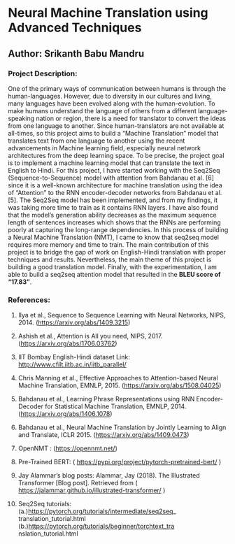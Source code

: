 # Neural Machine Translation using Advanced Techniques


## Author: Srikanth Babu Mandru

### Project Description:

One of the primary ways of communication between humans is through the human-languages. However, due to diversity in our cultures and living, many languages have been evolved along with the human-evolution. To make humans understand the language of others from a different language-speaking nation or region, there is a need for translator to convert the ideas from one language to another. Since human-translators are not available at all-times, so this project aims to build a “Machine Translation” model that translates text from one language to another using the recent advancements in Machine learning field, especially neural network architectures from the deep learning space. To be precise, the project goal is to implement a machine learning model that can translate the text in English to Hindi. For this project, I have started working with the Seq2Seq (Sequence-to-Sequence) model with attention from Bahdanau et al. [6] since it is a well-known architecture for machine translation using the idea of “Attention” to the RNN encoder-decoder networks from Bahdanau et al. [5]. The Seq2Seq model has been implemented, and from my findings, it was taking more time to train as it contains RNN layers. I have also found that the model’s generation ability decreases as the maximum sequence length of sentences increases which shows that the RNNs are performing poorly at capturing the long-range dependencies. In this process of building a Neural Machine
Translation (NMT), I came to know that seq2seq model requires more memory and time to train. The main contribution of this project is to bridge the gap of work on English-Hindi translation with proper techniques and results. Nevertheless, the main theme of this project is building a good translation model. Finally, with the experimentation, I am able to build a seq2seq attention model that resulted in the **BLEU score of “17.83”**.


### References:

1. Ilya et al., Sequence to Sequence Learning with Neural Networks, NIPS, 2014. (https://arxiv.org/abs/1409.3215)

2. Ashish et al., Attention is All you need, NIPS, 2017. (https://arxiv.org/abs/1706.03762)

3. IIT Bombay English-Hindi dataset Link:
http://www.cfilt.iitb.ac.in/iitb_parallel/

4. Chris Manning et al., Effective Approaches to Attention-based Neural Machine Translation, EMNLP, 2015. (https://arxiv.org/abs/1508.04025)

5. Bahdanau et al., Learning Phrase Representations using RNN Encoder-Decoder for Statistical Machine Translation, EMNLP, 2014. (https://arxiv.org/abs/1406.1078)

6. Bahdanau et al., Neural Machine Translation by Jointly Learning to Align and Translate, ICLR 2015. (https://arxiv.org/abs/1409.0473)

7. OpenNMT : (https://opennmt.net/)

8. Pre-Trained BERT: ( https://pypi.org/project/pytorch-pretrained-bert/ )

9. Jay Alammar’s blog posts: Alammar, Jay (2018). The Illustrated Transformer [Blog post]. Retrieved from ( https://jalammar.github.io/illustrated-transformer/ )

10. Seq2Seq tutorials:
(a.)https://pytorch.org/tutorials/intermediate/seq2seq_ translation_tutorial.html 
(b.)https://pytorch.org/tutorials/beginner/torchtext_tra nslation_tutorial.html
